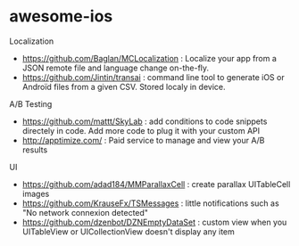 # awesome-ios

Localization
- https://github.com/Baglan/MCLocalization : Localize your app from a JSON remote file and language change on-the-fly.
- https://github.com/Jintin/transai : command line tool to generate iOS or Androïd files from a given CSV. Stored localy in device.

A/B Testing
- https://github.com/mattt/SkyLab : add conditions to code snippets directely in code. Add more code to plug it with your custom API
- http://apptimize.com/ : Paid service to manage and view your A/B results

UI
- https://github.com/adad184/MMParallaxCell : create parallax UITableCell images
- https://github.com/KrauseFx/TSMessages : little notifications such as "No network connexion detected"
- https://github.com/dzenbot/DZNEmptyDataSet : custom view when you UITableView or UICollectionView doesn't display any item
